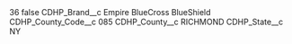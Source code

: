 <?xml version="1.0" encoding="UTF-8"?>
<CustomMetadata xmlns="http://soap.sforce.com/2006/04/metadata" xmlns:xsi="http://www.w3.org/2001/XMLSchema-instance" xmlns:xsd="http://www.w3.org/2001/XMLSchema">
    <label>36</label>
    <protected>false</protected>
    <values>
        <field>CDHP_Brand__c</field>
        <value xsi:type="xsd:string">Empire BlueCross BlueShield</value>
    </values>
    <values>
        <field>CDHP_County_Code__c</field>
        <value xsi:type="xsd:string">085</value>
    </values>
    <values>
        <field>CDHP_County__c</field>
        <value xsi:type="xsd:string">RICHMOND</value>
    </values>
    <values>
        <field>CDHP_State__c</field>
        <value xsi:type="xsd:string">NY</value>
    </values>
</CustomMetadata>
